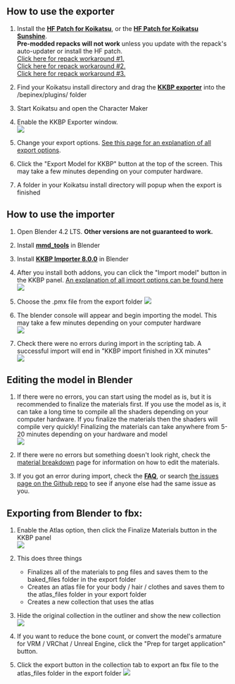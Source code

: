## How to use the exporter

1. Install the <a style="font-weight:bold" href="https://github.com/ManlyMarco/KK-HF_Patch"> HF Patch for Koikatsu</a>, or the <a style="font-weight:bold" href="https://github.com/ManlyMarco/KKS-HF_Patch"> HF Patch for Koikatsu Sunshine</a>.  
**Pre-modded repacks will not work** unless you update with the repack's auto-updater or install the HF patch.  
[Click here for repack workaround #1.](https://github.com/FlailingFog/KK-Blender-Porter-Pack/issues/465#issuecomment-2602969013)  
[Click here for repack workaround #2.](https://github.com/FlailingFog/KK-Blender-Porter-Pack/issues/523)  
[Click here for repack workaround #3.](https://github.com/FlailingFog/KK-Blender-Porter-Pack/issues/560)

1. Find your Koikatsu install directory and drag the <a style="font-weight:bold" href="https://github.com/FlailingFog/KK-Blender-Porter-Pack/releases">KKBP exporter</a> into the /bepinex/plugins/ folder

1. Start Koikatsu and open the Character Maker
   
1. Enable the KKBP Exporter window.  
![ ](https://raw.githubusercontent.com/FlailingFog/flailingfog.github.io/master/assets/images/exportpanel2.png)

1. Change your export options. [See this page for an explanation of all export options](export_panel).
   
1. Click the "Export Model for KKBP" button at the top of the screen. This may take a few minutes depending on your computer hardware.
   
3. A folder in your Koikatsu install directory will popup when the export is finished

## How to use the importer
1. Open Blender 4.2 LTS. **Other versions are not guaranteed to work.**
   
1. Install <a style="font-weight:bold" href="https://extensions.blender.org/add-ons/mmd-tools/">mmd_tools</a> in Blender
   
1. Install <a style="font-weight:bold" href="https://github.com/FlailingFog/KK-Blender-Porter-Pack/releases">KKBP Importer 8.0.0</a> in Blender
   
1. After you install both addons, you can click the "Import model" button in the KKBP panel. [An explanation of all import options can be found here](import_panel)   
![ ](https://raw.githubusercontent.com/FlailingFog/flailingfog.github.io/master/assets/images/importpanel2.png)

1. Choose the .pmx file from the export folder 
![ ](https://raw.githubusercontent.com/FlailingFog/flailingfog.github.io/master/assets/images/importpanel3.png)

1. The blender console will appear and begin importing the model. This may take a few minutes depending on your computer hardware  
![ ](https://raw.githubusercontent.com/FlailingFog/flailingfog.github.io/master/assets/images/importpanel4.png)

1. Check there were no errors during import in the scripting tab. A successful import will end in "KKBP import finished in XX minutes"  
![ ](https://raw.githubusercontent.com/FlailingFog/flailingfog.github.io/master/assets/images/importpanel5.png)

## Editing the model in Blender
1. If there were no errors, you can start using the model as is, but it is recommended to finalize the materials first. If you use the model as is, it can take a long time to compile all the shaders depending on your computer hardware. If you finalize the materials then the shaders will compile very quickly! Finalizing the materials can take anywhere from 5-20 minutes depending on your hardware and model  
![ ](https://raw.githubusercontent.com/FlailingFog/flailingfog.github.io/master/assets/images/importpanel6.png)

1. If there were no errors but something doesn't look right, check the [material breakdown](material_breakdown) page for information on how to edit the materials. 

1. If you got an error during import, check the <a style="font-weight:bold" href="faq">FAQ</a>, or search [the issues page on the Github repo](https://github.com/FlailingFog/KK-Blender-Porter-Pack/issues) to see if anyone else had the same issue as you.

## Exporting from Blender to fbx:

1. Enable the Atlas option, then click the Finalize Materials button in the KKBP panel  
![ ](https://raw.githubusercontent.com/FlailingFog/git-wiki-skeleton/master/assets/images/atlasoption.png)
   
1. This does three things
    * Finalizes all of the materials to png files and saves them to the baked_files folder in the export folder
    * Creates an atlas file for your body / hair / clothes and saves them to the atlas_files folder in your export folder
    * Creates a new collection that uses the atlas
   
1. Hide the original collection in the outliner and show the new collection
![ ](https://raw.githubusercontent.com/FlailingFog/flailingfog.github.io/master/assets/images/importpanel7.png)

1. If you want to reduce the bone count, or convert the model's armature for VRM / VRChat / Unreal Engine, click the "Prep for target application" button.   
   
1. Click the export button in the collection tab to export an fbx file to the atlas_files folder in the export folder
![ ](https://raw.githubusercontent.com/FlailingFog/flailingfog.github.io/master/assets/images/importpanel8.png)
